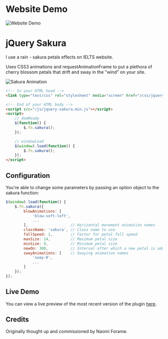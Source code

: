 # Website Demo
![Website Demo](https://imgur.com/7u4KGVK "Website Demo")

# jQuery Sakura

I use a rain - sakura petals effects on IELTS website.

Uses CSS3 animations and requestAnimationFrame to put a plethora of cherry blossom petals that drift and sway in the "wind" on your site.

![Sakura Animation](http://i.imgur.com/Ns7PWi3.gif "Sakura Animation")


```html
<!-- In your HTML head -->
<link type="text/css" rel="stylesheet" media="screen" href="/css/jquery-sakura.min.css" />

<!-- End of your HTML body -->
<script src="/js/jquery-sakura.min.js"></script>
<script>
    // domReady
    $(function() {
        $.fn.sakura();
    });

    // windowLoad
    $(window).load(function() {
        $.fn.sakura();
    });
</script>
```

## Configuration

You're able to change some parameters by passing an option object to the sakura function:

```js
$(window).load(function() {
    $.fn.sakura({
        blowAnimations: [
            'blow-soft-left',
            ...
        ],                   // Horizontal movement animation names
        className: 'sakura', // Class name to use
        fallSpeed: 1,        // Factor for petal fall speed
        maxSize: 14,         // Maximum petal size
        minSize: 9,          // Minimum petal size
        newOn: 300,          // Interval after which a new petal is added
        swayAnimations: [    // Swaying animation names
            'sway-0',
            ...
        ]
    });
});
```

## Live Demo

You can view a live preview of the most recent version of the plugin [here](video.mov).

## Credits

Originally thought up and commissioned by Naomi Forame.
